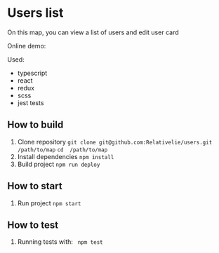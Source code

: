 # Users list
On this map, you can view a list of users and edit user card

Online demo: 

Used: 
- typescript
- react
- redux
- scss
- jest tests

## How to build
1. Clone repository
``git clone git@github.com:Relativelie/users.git /path/to/map``
``cd  /path/to/map ``
2. Install dependencies
``npm install ``
3. Build project
``npm run deploy``

## How to start
1. Run project 
``npm start ``

## How to test
1. Running tests with: 
`` npm test`` 
